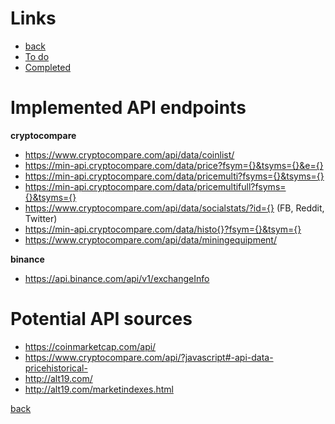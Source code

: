# Links
- [back](../README)
- [To do](./todo)
- [Completed](./completed)

# Implemented API endpoints
**cryptocompare**
- https://www.cryptocompare.com/api/data/coinlist/
- https://min-api.cryptocompare.com/data/price?fsym={}&tsyms={}&e={}
- https://min-api.cryptocompare.com/data/pricemulti?fsyms={}&tsyms={}
- https://min-api.cryptocompare.com/data/pricemultifull?fsyms={}&tsyms={}
- https://www.cryptocompare.com/api/data/socialstats/?id={} (FB, Reddit, Twitter)
- https://min-api.cryptocompare.com/data/histo{}?fsym={}&tsym={}
- https://www.cryptocompare.com/api/data/miningequipment/

**binance**
- https://api.binance.com/api/v1/exchangeInfo

# Potential API sources
- https://coinmarketcap.com/api/
- https://www.cryptocompare.com/api/?javascript#-api-data-pricehistorical-
- http://alt19.com/
- http://alt19.com/marketindexes.html 

[back](./README.md)